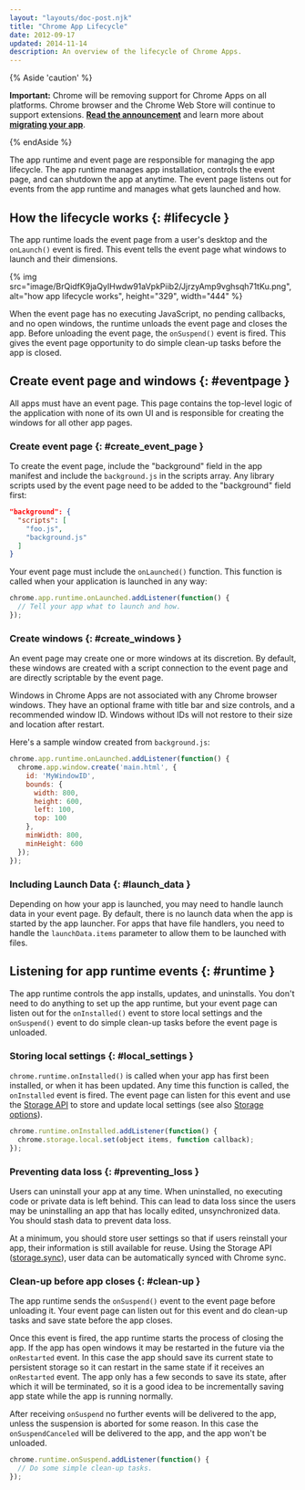 ```yaml
---
layout: "layouts/doc-post.njk"
title: "Chrome App Lifecycle"
date: 2012-09-17
updated: 2014-11-14
description: An overview of the lifecycle of Chrome Apps.
---
```


{% Aside 'caution' %}

**Important:** Chrome will be removing support for Chrome Apps on all platforms. Chrome browser and
the Chrome Web Store will continue to support extensions. [**Read the announcement**][1] and learn
more about [**migrating your app**][2].

{% endAside %}

The app runtime and event page are responsible for managing the app lifecycle. The app runtime
manages app installation, controls the event page, and can shutdown the app at anytime. The event
page listens out for events from the app runtime and manages what gets launched and how.

## How the lifecycle works {: #lifecycle }

The app runtime loads the event page from a user's desktop and the `onLaunch()` event is fired. This
event tells the event page what windows to launch and their dimensions.

{% img src="image/BrQidfK9jaQyIHwdw91aVpkPiib2/JjrzyAmp9vghsqh71tKu.png",
       alt="how app lifecycle works", height="329", width="444" %}

When the event page has no executing JavaScript, no pending callbacks, and no open windows, the
runtime unloads the event page and closes the app. Before unloading the event page, the
`onSuspend()` event is fired. This gives the event page opportunity to do simple clean-up tasks
before the app is closed.

## Create event page and windows {: #eventpage }

All apps must have an event page. This page contains the top-level logic of the application with
none of its own UI and is responsible for creating the windows for all other app pages.

### Create event page {: #create_event_page }

To create the event page, include the "background" field in the app manifest and include the
`background.js` in the scripts array. Any library scripts used by the event page need to be added to
the "background" field first:

```json
"background": {
  "scripts": [
    "foo.js",
    "background.js"
  ]
}
```

Your event page must include the `onLaunched()` function. This function is called when your
application is launched in any way:

```js
chrome.app.runtime.onLaunched.addListener(function() {
  // Tell your app what to launch and how.
});
```

### Create windows {: #create_windows }

An event page may create one or more windows at its discretion. By default, these windows are
created with a script connection to the event page and are directly scriptable by the event page.

Windows in Chrome Apps are not associated with any Chrome browser windows. They have an optional
frame with title bar and size controls, and a recommended window ID. Windows without IDs will not
restore to their size and location after restart.

Here's a sample window created from `background.js`:

```js
chrome.app.runtime.onLaunched.addListener(function() {
  chrome.app.window.create('main.html', {
    id: 'MyWindowID',
    bounds: {
      width: 800,
      height: 600,
      left: 100,
      top: 100
    },
    minWidth: 800,
    minHeight: 600
  });
});
```

### Including Launch Data {: #launch_data }

Depending on how your app is launched, you may need to handle launch data in your event page. By
default, there is no launch data when the app is started by the app launcher. For apps that have
file handlers, you need to handle the `launchData.items` parameter to allow them to be launched with
files.

## Listening for app runtime events {: #runtime }

The app runtime controls the app installs, updates, and uninstalls. You don't need to do anything to
set up the app runtime, but your event page can listen out for the `onInstalled()` event to store
local settings and the `onSuspend()` event to do simple clean-up tasks before the event page is
unloaded.

### Storing local settings {: #local_settings }

`chrome.runtime.onInstalled()` is called when your app has first been installed, or when it has been
updated. Any time this function is called, the `onInstalled` event is fired. The event page can
listen for this event and use the [Storage API][3] to store and update local settings (see also
[Storage options][4]).

```js
chrome.runtime.onInstalled.addListener(function() {
  chrome.storage.local.set(object items, function callback);
});
```

### Preventing data loss {: #preventing_loss }

Users can uninstall your app at any time. When uninstalled, no executing code or private data is
left behind. This can lead to data loss since the users may be uninstalling an app that has locally
edited, unsynchronized data. You should stash data to prevent data loss.

At a minimum, you should store user settings so that if users reinstall your app, their information
is still available for reuse. Using the Storage API ([storage.sync][5]), user data can be
automatically synced with Chrome sync.

### Clean-up before app closes {: #clean-up }

The app runtime sends the `onSuspend()` event to the event page before unloading it. Your event page
can listen out for this event and do clean-up tasks and save state before the app closes.

Once this event is fired, the app runtime starts the process of closing the app. If the app has open
windows it may be restarted in the future via the `onRestarted` event. In this case the app should
save its current state to persistent storage so it can restart in the same state if it receives an
`onRestarted` event. The app only has a few seconds to save its state, after which it will be
terminated, so it is a good idea to be incrementally saving app state while the app is running
normally.

After receiving `onSuspend` no further events will be delivered to the app, unless the suspension is
aborted for some reason. In this case the `onSuspendCanceled` will be delivered to the app, and the
app won't be unloaded.

```js
chrome.runtime.onSuspend.addListener(function() {
  // Do some simple clean-up tasks.
});
```

[1]: https://blog.chromium.org/2020/01/moving-forward-from-chrome-apps.html
[2]: /apps/migration
[3]: storage
[4]: app_storage#options
[5]: /apps/storage#property-sync
